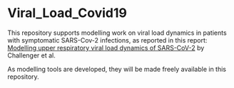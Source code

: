 # Viral_Load_Covid19
This repository supports modelling work on viral load dynamics in patients with symptomatic SARS-Cov-2 infections, as reported in this report: [Modelling upper respiratory viral load dynamics of SARS-CoV-2](https://doi.org/10.1101/2021.05.01.21256182) by Challenger et al.

As modelling tools are developed, they will be made freely available in this repository.
